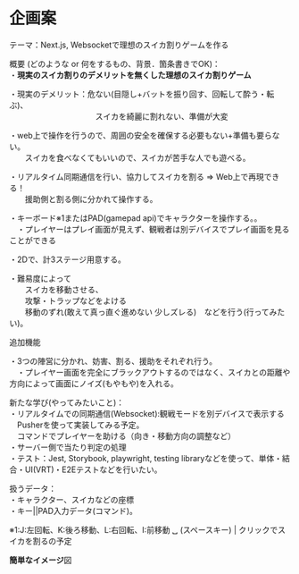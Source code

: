 # 企画案　 　　　　　　

テーマ：Next.js, Websocketで理想のスイカ割りゲームを作る

概要 (どのような or 何をするもの、背景．箇条書きでOK)：  
・**現実のスイカ割りのデメリットを無くした理想のスイカ割りゲーム**

・現実のデメリット：危ない(目隠し+バットを振り回す、回転して酔う・転ぶ)、  
　　　　　　　　　　　スイカを綺麗に割れない、準備が大変

・web上で操作を行うので、周囲の安全を確保する必要もない+準備も要らない。  
　　スイカを食べなくてもいいので、スイカが苦手な人でも遊べる。

・リアルタイム同期通信を行い、協力してスイカを割る \=\> Web上で再現できる！  
　　援助側と割る側に分かれて操作する。

・キーボード※1またはPAD(gamepad api)でキャラクターを操作する。。  
　・プレイヤーはプレイ画面が見えず、観戦者は別デバイスでプレイ画面を見ることができる

・2Dで、計3ステージ用意する。

・難易度によって  
　　スイカを移動させる、  
　　攻撃・トラップなどをよける  
　　移動のずれ(敢えて真っ直ぐ進めない 少しズレる)　などを行う(行ってみたい)。

追加機能

・3つの陣営に分かれ、妨害、割る、援助をそれぞれ行う。  
　・プレイヤー画面を完全にブラックアウトするのではなく、スイカとの距離や方向によって画面にノイズ(もやもや)を入れる。

新たな学び(やってみたいこと)：  
・リアルタイムでの同期通信(Websocket):観戦モードを別デバイスで表示する  
　Pusherを使って実装してみる予定。  
　コマンドでプレイヤーを助ける（向き・移動方向の調整など）  
・サーバー側で当たり判定の処理  
・テスト：Jest, Storybook, playwright, testing libraryなどを使って、単体・結合・UI(VRT)・E2Eテストなどを行いたい。

扱うデータ：  
・キャラクター、スイカなどの座標  
・キー||PAD入力データ(コマンド)。

※1:J:左回転、K:後ろ移動、L:右回転、I:前移動 ␣ (スペースキー) | クリックでスイカを割るの予定

**簡単なイメージ**図
